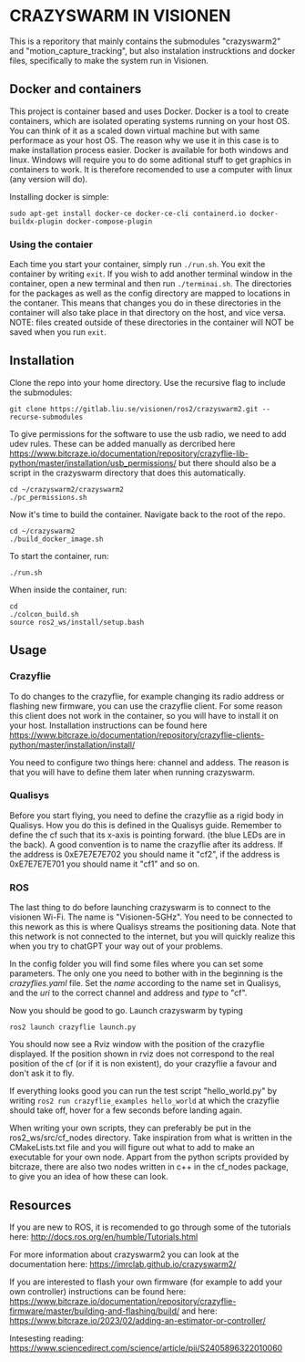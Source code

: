 # CRAZYSWARM IN VISIONEN

This is a reporitory that mainly contains the submodules "crazyswarm2" and "motion_capture_tracking", but also instalation instrucktions and docker files, specifically to make the system run in Visionen.

## Docker and containers
This project is container based and uses Docker. Docker is a tool to create containers, which are isolated operating systems running on your host OS. You can think of it as a scaled down virtual machine but with same performace as your host OS. The reason why we use it in this case is to make installation process easier. Docker is available for both windows and linux. Windows will require you to do some aditional stuff to get graphics in containers to work. It is therefore recomended to use a computer with linux (any version will do).

Installing docker is simple:
```
sudo apt-get install docker-ce docker-ce-cli containerd.io docker-buildx-plugin docker-compose-plugin
```

### Using the contaier
Each time you start your container, simply run `./run.sh`. You exit the container by writing `exit`. If you wish to add another terminal window in the container, open a new terminal and then run `./terminai.sh`. The directories for the packages as well as the config directory are mapped to locations in the contaner. This means that changes you do in these directories in the container will also take place in that directory on the host, and vice versa.
NOTE: files created outside of these directories in the container will NOT be saved when you run `exit`.

## Installation
Clone the repo into your home directory. Use the recursive flag to include the submodules:
```
git clone https://gitlab.liu.se/visionen/ros2/crazyswarm2.git --recurse-submodules
```

To give permissions for the software to use the usb radio, we need to add udev rules. These can be added manually as dercribed here https://www.bitcraze.io/documentation/repository/crazyflie-lib-python/master/installation/usb_permissions/
but there should also be a script in the crazyswarm directory that does this automatically.


```
cd ~/crazyswarm2/crazyswarm2
./pc_permissions.sh
```

Now it's time to build the container. Navigate back to the root of the repo.

```
cd ~/crazyswarm2
./build_docker_image.sh
```

To start the container, run:
```
./run.sh
```

When inside the container, run:

```
cd
./colcon_build.sh
source ros2_ws/install/setup.bash
```

## Usage

### Crazyflie
To do changes to the crazyflie, for example changing its radio address or flashing new firmware, you can use the crazyflie client. For some reason this client does not work in the container, so you will have to install it on your host. Installation instructions can be found here https://www.bitcraze.io/documentation/repository/crazyflie-clients-python/master/installation/install/

You need to configure two things here: channel and addess. The reason is that you will have to define them later when running crazyswarm.

### Qualisys
Before you start flying, you need to define the crazyflie as a rigid body in Qualisys. How you do this is defined in the Qualisys guide. Remember to define the cf such that its x-axis is pointing forward. (the blue LEDs are in the back). A good convention is to name the crazyflie after its address. If the address is 0xE7E7E7E702 you should name it "cf2", if the address is 0xE7E7E7E701 you should name it "cf1" and so on.

### ROS
The last thing to do before launching crazyswarm is to connect to the visionen Wi-Fi. The name is "Visionen-5GHz". You need to be connected to this nework as this is where Qualisys streams the positioning data. Note that this network is not connected to the internet, but you will quickly realize this when you try to chatGPT your way out of your problems.

In the config folder you will find some files where you can set some parameters. The only one you need to bother with in the beginning is the _crazyflies.yaml_ file. Set the _name_ according to the name set in Qualisys, and the _uri_ to the correct channel and address and _type_ to "cf".

Now you should be good to go. Launch crazyswarm by typing
```
ros2 launch crazyflie launch.py
```

You should now see a Rviz window with the position of the crazyflie displayed. If the position shown in rviz does not correspond to the real position of the cf (or if it is non existent), do your crazyflie a favour and don't ask it to fly.

If everything looks good you can run the test script "hello_world.py" by writing `ros2 run crazyflie_examples hello_world` at which the crazyflie should take off, hover for a few seconds before landing again.

When writing your own scripts, they can preferably be put in the ros2_ws/src/cf_nodes directory. Take inspiration from what is written in the CMakeLists.txt file and you will figure out what to add to make an executable for your own node. Appart from the python scripts provided by bitcraze, there are also two nodes written in c++ in the cf_nodes package, to give you an idea of how these can look.

## Resources

If you are new to ROS, it is recomended to go through some of the tutorials here: http://docs.ros.org/en/humble/Tutorials.html

For more information about crazyswarm2 you can look at the documentation here: https://imrclab.github.io/crazyswarm2/

If you are interested to flash your own firmware (for example to add your own controller) instructions can be found here: https://www.bitcraze.io/documentation/repository/crazyflie-firmware/master/building-and-flashing/build/
and here: https://www.bitcraze.io/2023/02/adding-an-estimator-or-controller/

Intesesting reading: https://www.sciencedirect.com/science/article/pii/S2405896322010060
